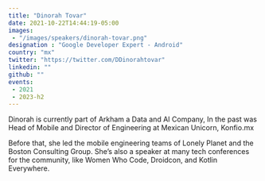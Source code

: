 ```yaml
---
title: "Dinorah Tovar"
date: 2021-10-22T14:44:19-05:00
images: 
 - "/images/speakers/dinorah-tovar.png"
designation : "Google Developer Expert - Android"
country: "mx"
twitter: "https://twitter.com/DDinorahtovar"
linkedin: ""
github: ""
events: 
 - 2021
 - 2023-h2
---
```


Dinorah is currently part of Arkham a Data and AI Company, In the past was Head of Mobile and Director of Engineering at Mexican Unicorn, Konfio.mx

Before that, she led the mobile engineering teams of Lonely Planet and the Boston Consulting Group. She’s also a speaker at many tech conferences for the community, like Women Who Code, Droidcon, and Kotlin Everywhere.


